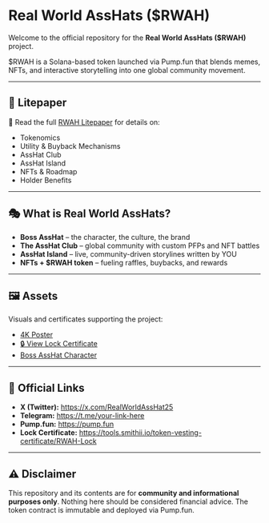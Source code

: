 # Real World AssHats ($RWAH)

Welcome to the official repository for the **Real World AssHats ($RWAH)** project.

$RWAH is a Solana-based token launched via Pump.fun that blends memes, NFTs, and interactive storytelling into one global community movement.

---

## 📄 Litepaper
📖 Read the full [RWAH Litepaper](./RWAH_Litepaper.md) for details on:  
- Tokenomics  
- Utility & Buyback Mechanisms  
- AssHat Club  
- AssHat Island  
- NFTs & Roadmap  
- Holder Benefits  

---

## 🎭 What is Real World AssHats?
- **Boss AssHat** – the character, the culture, the brand  
- **The AssHat Club** – global community with custom PFPs and NFT battles  
- **AssHat Island** – live, community-driven storylines written by YOU  
- **NFTs + $RWAH token** – fueling raffles, buybacks, and rewards  

---

## 🖼️ Assets
Visuals and certificates supporting the project:  
- [4K Poster](./assets/RWAH_4K_poster.png)  
- [🔒 View Lock Certificate](assets/RWAH_Lock_Certificate.png) 
- [Boss AssHat Character](./assets/BossAssHat.png)  

---

## 🔗 Official Links
- **X (Twitter):** https://x.com/RealWorldAssHat25  
- **Telegram:** https://t.me/your-link-here  
- **Pump.fun:** https://pump.fun  
- **Lock Certificate:** https://tools.smithii.io/token-vesting-certificate/RWAH-Lock

---

## ⚠️ Disclaimer
This repository and its contents are for **community and informational purposes only**. Nothing here should be considered financial advice. The token contract is immutable and deployed via Pump.fun.
